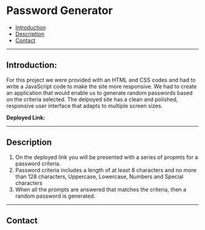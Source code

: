 # Password Generator

* [Introduction](#Introduction)
* [Description](#Description)
* [Contact](#Contact)

***
## Introduction:

For this project we were provided with an HTML and CSS codes and had to write a JavaScript code to make the site more responsive. We had to create an application that would enable us to generate random passwords based on the criteria selected. The delpoyed site has a clean and polished, responsive user interface that adapts to multiple screen sizes.

**Deployed Link:**

***
## Description

1. On the deployed link you will be presented with a series of propmts for a password criteria.
2. Password criteria includes a length of at least 8 characters and no more than 128 characters, Uppercase, Lowercase, Numbers and Special characters
3. When all the prompts are answered that matches the criteria, then a random password is generated.

***
## Contact


